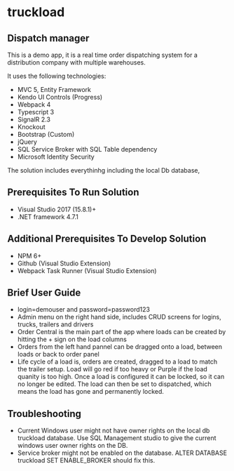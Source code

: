 # truckload
## Dispatch manager

This is a demo app, it is a real time order dispatching system for a distribution company with multiple warehouses.

It uses the following technologies:

* MVC 5, Entity Framework
* Kendo UI Controls (Progress)
* Webpack 4
* Typescript 3
* SignalR 2.3
* Knockout
* Bootstrap (Custom)
* jQuery
* SQL Service Broker with SQL Table dependency 
* Microsoft Identity Security

The solution includes everythinhg including the local Db database, 

## Prerequisites To Run Solution

* Visual Studio 2017 (15.8.1)+
* .NET framework 4.7.1

## Additional Prerequisites To Develop Solution
* NPM 6+
* Github (Visual Studio Extension)
* Webpack Task Runner (Visual Studio Extension)

## Brief User Guide
* login=demouser and password=password123
* Admin menu on the right hand side, includes CRUD screens for logins, trucks, trailers and drivers
* Order Central is the main part of the app where loads can be created by hitting the + sign on the load columns
* Orders from the left hand pannel can be dragged onto a load, between loads or back to order panel
* Life cycle of a load is, orders are created, dragged to a load to match the trailer setup. Load will go red if too heavy or Purple if the load quanity is too high. Once a load is configured it can be locked, so it can no longer be edited. The load can then be set to dispatched, which means the load has gone and permanently locked.

## Troubleshooting
* Current Windows user might not have owner rights on the local db truckload database. Use SQL Management studio to give the current windows user owner rights on the DB.
* Service broker might not be enabled on the database. ALTER DATABASE truckload SET ENABLE_BROKER should fix this.

